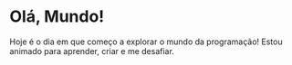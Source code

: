 # Olá, Mundo!
 Hoje é o dia em que começo a explorar o mundo da programação! Estou animado para aprender, criar e me desafiar.
